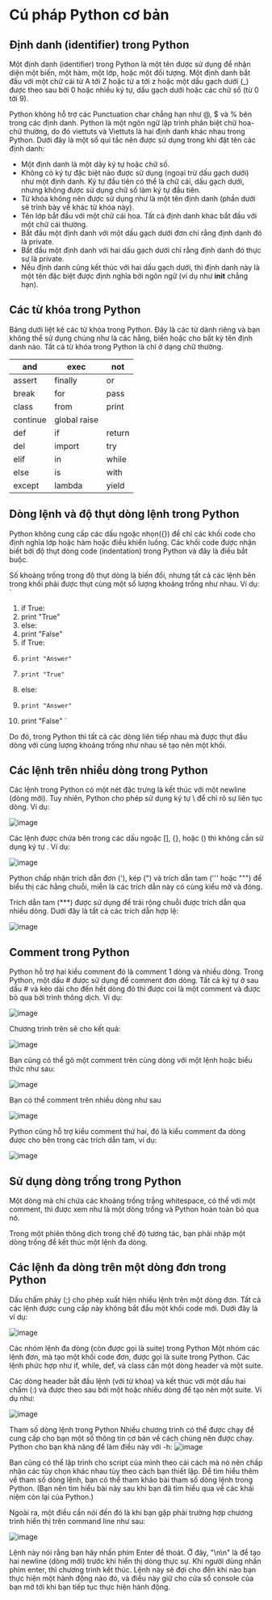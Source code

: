 # Cú pháp Python cơ bản
## Định danh (identifier) trong Python
 Một định danh (identifier) trong Python là một tên được sử dụng để nhận diện một biến, một hàm, một lớp, hoặc một đối tượng. Một định danh bắt đầu với một chữ cái từ A tới Z hoặc từ a tới z hoặc một dấu gạch dưới (_) được theo sau bởi 0 hoặc nhiều ký tự, dấu gạch dưới hoặc các chữ số (từ 0 tới 9).

 Python không hỗ trợ các Punctuation char chẳng hạn như @, $ và % bên trong các định danh. Python là một ngôn ngữ lập trình phân biệt chữ hoa- chữ thường, do đó viettuts và Viettuts là hai định danh khác nhau trong Python. Dưới đây là một số qui tắc nên được sử dụng trong khi đặt tên các định danh:

- Một định danh là một dãy ký tự hoặc chữ số.
- Không có ký tự đặc biệt nào được sử dụng (ngoại trừ dấu gạch dưới) như một định danh. Ký tự đầu tiên có thể là chữ cái, dấu gạch dưới, nhưng không được sử dụng chữ số làm ký tự đầu tiên.
- Từ khóa không nên được sử dụng như là một tên định danh (phần dưới sẽ trình bày về khác từ khóa này).
- Tên lớp bắt đầu với một chữ cái hoa. Tất cả định danh khác bắt đầu với một chữ cái thường.
- Bắt đầu một định danh với một dấu gạch dưới đơn chỉ rằng định danh đó là private.
- Bắt đầu một định danh với hai dấu gạch dưới chỉ rằng định danh đó thực sự là private.
- Nếu định danh cũng kết thúc với hai dấu gạch dưới, thì định danh này là một tên đặc biệt được định nghĩa bởi ngôn ngữ (ví dụ như __init__ chẳng hạn).

## Các từ khóa trong Python
Bảng dưới liệt kê các từ khóa trong Python. Đây là các từ dành riêng và bạn không thể sử dụng chúng như là các hằng, biến hoặc cho bất kỳ tên định danh nào. Tất cả từ khóa trong Python là chỉ ở dạng chữ thường.

|and	|exec|	not|
|-|-|-|
|assert|	finally|	or|
|break	|for|	pass|
|class|	from	|print|
|continue	|global	raise|
|def	|if	|return|
|del	|import	|try|
|elif	|in	|while|
|else	|is|	with|
|except	|lambda	|yield|

## Dòng lệnh và độ thụt dòng lệnh trong Python
Python không cung cấp các dấu ngoặc nhọn({}) để chỉ các khối code cho định nghĩa lớp hoặc hàm hoặc điều khiển luồng. Các khối code được nhận biết bởi độ thụt dòng code (indentation) trong Python và đây là điều bắt buộc.

Số khoảng trống trong độ thụt dòng là biến đổi, nhưng tất cả các lệnh bên trong khối phải được thụt cùng một số lượng khoảng trống như nhau. Ví dụ:
`
1.  if True:
2.    print "True"
3. else:
4.  print "False"
`
`
1. if True:
2.     print "Answer"
3.     print "True"
4. else:
5.     print "Answer"
6.   print "False"
`


Do đó, trong Python thì tất cả các dòng liên tiếp nhau mà được thụt đầu dòng với cùng lượng khoảng trống như nhau sẽ tạo nên một khối.

## Các lệnh trên nhiều dòng trong Python
Các lệnh trong Python có một nét đặc trưng là kết thúc với một newline (dòng mới). Tuy nhiên, Python cho phép sử dụng ký tự \ để chỉ rõ sự liên tục dòng. Ví dụ:


![image](https://user-images.githubusercontent.com/105496635/182759893-414f3529-c7e4-4043-8cac-98dbd577001d.png)

Các lệnh được chứa bên trong các dấu ngoặc [], {}, hoặc () thì không cần sử dụng ký tự \. Ví dụ:

![image](https://user-images.githubusercontent.com/105496635/182759936-8215e0e3-3194-4443-b07e-ff867d4b9600.png)

Python chấp nhận trích dẫn đơn ('), kép (") và trích dẫn tam (''' hoặc """) để biểu thị các hằng chuỗi, miễn là các trích dẫn này có cùng kiểu mở và đóng.

Trích dẫn tam (***) được sử dụng để trải rộng chuỗi được trích dẫn qua nhiều dòng. Dưới đây là tất cả các trích dẫn hợp lệ:

![image](https://user-images.githubusercontent.com/105496635/182760045-4290a91e-3ba9-4b90-ba48-8cd5d04699e2.png)

## Comment trong Python
Python hỗ trợ hai kiểu comment đó là comment 1 dòng và nhiều dòng. Trong Python, một dấu # được sử dụng để comment đơn dòng. Tất cả ký tự ở sau dấu # và kéo dài cho đến hết dòng đó thì được coi là một comment và được bỏ qua bởi trình thông dịch. Ví dụ:

![image](https://user-images.githubusercontent.com/105496635/182760123-612a9abd-990f-4cef-aff9-733e5ace92b4.png)


Chương trình trên sẽ cho kết quả:

![image](https://user-images.githubusercontent.com/105496635/182760171-9f61cbaf-b673-48a8-a567-3777874e50e6.png)

Bạn cũng có thể gõ một comment trên cùng dòng với một lệnh hoặc biểu thức như sau:

![image](https://user-images.githubusercontent.com/105496635/182760590-47a1766e-c0b4-44ce-a3ee-678c6b1fc912.png)

Bạn có thể comment trên nhiều dòng như sau

![image](https://user-images.githubusercontent.com/105496635/182760813-dd6616dd-82e6-4325-80b1-10b1ddce27ff.png)

Python cũng hỗ trợ kiểu comment thứ hai, đó là kiểu comment đa dòng được cho bên trong các trích dẫn tam, ví dụ:

![image](https://user-images.githubusercontent.com/105496635/182760897-8d223803-503c-41ec-a78a-39f1f5fadc6b.png)

## Sử dụng dòng trống trong Python
Một dòng mà chỉ chứa các khoảng trống trắng whitespace, có thể với một comment, thì được xem như là một dòng trống và Python hoàn toàn bỏ qua nó.

Trong một phiên thông dịch trong chế độ tương tác, bạn phải nhập một dòng trống để kết thúc một lệnh đa dòng.

## Các lệnh đa dòng trên một dòng đơn trong Python
Dấu chấm phảy (;) cho phép xuất hiện nhiều lệnh trên một dòng đơn. Tất cả các lệnh được cung cấp này không bắt đầu một khối code mới. Dưới đây là ví dụ:

![image](https://user-images.githubusercontent.com/105496635/182761136-bf59a325-fc94-407c-aa92-068ce191336f.png)

Các nhóm lệnh đa dòng (còn được gọi là suite) trong Python
Một nhóm các lệnh đơn, mà tạo một khối code đơn, được gọi là suite trong Python. Các lệnh phức hợp như if, while, def, và class cần một dòng header và một suite.

Các dòng header bắt đầu lệnh (với từ khóa) và kết thúc với một dầu hai chấm (:) và được theo sau bởi một hoặc nhiều dòng để tạo nên một suite. Ví dụ như:

![image](https://user-images.githubusercontent.com/105496635/182761177-ea31f28d-403d-4557-949d-f0f31aab1677.png)


Tham số dòng lệnh trong Python
Nhiều chương trình có thể được chạy để cung cấp cho bạn một số thông tin cơ bản về cách chúng nên được chạy. Python cho bạn khả năng để làm điều này với -h:
![image](https://user-images.githubusercontent.com/105496635/182761266-32e1d454-f7d3-4c08-8b32-2aaae63650ff.png)


Bạn cũng có thể lập trình cho script của mình theo cái cách mà nó nên chấp nhận các tùy chọn khác nhau tùy theo cách bạn thiết lập. Để tìm hiểu thêm về tham số dòng lệnh, bạn có thể tham khảo bài tham số dòng lệnh trong Python. (Bạn nên tìm hiểu bài này sau khi bạn đã tìm hiểu qua về các khái niệm còn lại của Python.)

Ngoài ra, một điều cần nói đến đó là khi bạn gặp phải trường hợp chương trình hiển thị trên command line như sau:

![image](https://user-images.githubusercontent.com/105496635/182761469-96a37b2f-62e5-48b4-a109-549daf41f928.png)


Lệnh này nói rằng bạn hãy nhấn phím Enter để thoát. Ở đây, "\n\n" là để tạo hai newline (dòng mới) trước khi hiển thị dòng thực sự. Khi người dùng nhấn phím enter, thì chương trình kết thúc. Lệnh này sẽ đợi cho đến khi nào bạn thực hiện một hành động nào đó, và điều này giữ cho cửa sổ console của bạn mở tới khi bạn tiếp tục thực hiện hành động.
